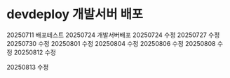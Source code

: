 # devdeploy 개발서버 배포

20250711 배포테스트
20250724 개발서버배포
20250724 수정
20250727 수정
20250730 수정
20250801 수정
20250804 수정
20250806 수정
20250808 수정
20250812 수정

20250813 수정

